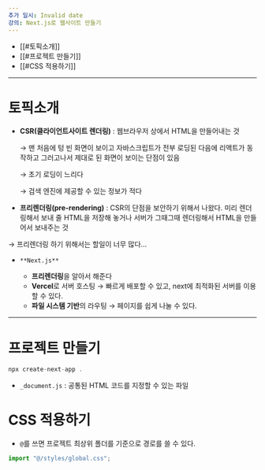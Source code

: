 ```yaml
---
추가 일시: Invalid date
강의: Next.js로 웹사이트 만들기
---
```

- [[#토픽소개]]
- [[#프로젝트 만들기]]
- [[#CSS 적용하기]]

---

  

# 토픽소개

- **CSR(클라이언트사이트 렌더링)** : 웹브라우저 상에서 HTML을 만들어내는 것
    
    → 맨 처음에 텅 빈 화면이 보이고 자바스크립트가 전부 로딩된 다음에 리액트가 동작하고 그러고나서 제대로 된 화면이 보이는 단점이 있음
    
    → 초기 로딩이 느리다
    
    → 검색 엔진에 제공할 수 있는 정보가 적다
    
- **프리렌더링(pre-rendering)** : CSR의 단점을 보안하기 위해서 나왔다. 미리 렌더링해서 보내 줄 HTML을 저장해 놓거나 서버가 그때그때 렌더링해서 HTML을 만들어서 보내주는 것

→ 프리렌더링 하기 위해서는 할일이 너무 많다…

  

- `**Next.js**`
    
    - **프리렌더링**을 알아서 해준다
    - **Vercel**로 서버 호스팅 → 빠르게 배포할 수 있고, next에 최적화된 서버를 이용할 수 있다.
    - **파일 시스템 기반**의 라우팅 → 페이지를 쉽게 나눌 수 있다.
    
      
    

---

# 프로젝트 만들기

```TypeScript
npx create-next-app .
```

  

- `_document.js` : 공통된 HTML 코드를 지정할 수 있는 파일

# CSS 적용하기

  

- `@`를 쓰면 프로젝트 최상위 폴더를 기준으로 경로를 쓸 수 있다.

```TypeScript
import "@/styles/global.css";
```
